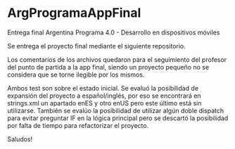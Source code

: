 # ArgProgramaAppFinal
Entrega final Argentina Programa 4.0 - Desarrollo en dispositivos móviles

Se entrega el proyecto final mediante el siguiente repositorio. 

Los comentarios de los archivos quedaron para el seguimiento del profesor del punto de partida a la app final, siendo un proyecto pequeño no se considera que se torne ilegible por los mismos.

Ambos test son sobre el estado inicial. Se evaluó la posibilidad de expansión del proyecto a español/inglés, por eso se encontrará en strings.xml un apartado enES y otro enUS pero este último está sin utilizarse.
También se evalúo la posibilidad de utilizar algún doble dispatch para evitar preguntar IF en la lógica principal pero se descartó la posibilidad por falta de tiempo para refactorizar el proyecto.

Saludos!
